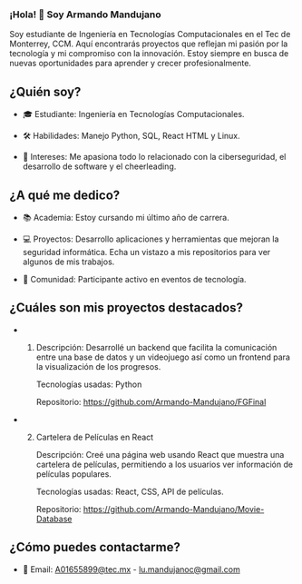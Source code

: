 ### ¡Hola! 👋 Soy Armando Mandujano
Soy estudiante de Ingeniería en Tecnologías Computacionales en el Tec de Monterrey, CCM. Aquí encontrarás proyectos que reflejan mi pasión por la tecnología y mi compromiso con la innovación. Estoy siempre en busca de nuevas oportunidades para aprender y crecer profesionalmente.

## ¿Quién soy?

- 🎓 Estudiante: Ingeniería en Tecnologías Computacionales.

- 🛠 Habilidades: Manejo Python, SQL, React HTML y Linux.

- 🌟 Intereses: Me apasiona todo lo relacionado con la ciberseguridad, el desarrollo de software y el cheerleading.

## ¿A qué me dedico?

- 📚 Academia: Estoy cursando mi último año de carrera.

- 💻 Proyectos: Desarrollo aplicaciones y herramientas que mejoran la seguridad informática. Echa un vistazo a mis repositorios para ver algunos de mis trabajos.

- 📢 Comunidad: Participante activo en eventos de tecnología.

## ¿Cuáles son mis proyectos destacados?

- 1. Descripción: Desarrollé un backend que facilita la comunicación entre una base de datos y un videojuego así como un frontend para la visualización de los progresos.

     Tecnologías usadas: Python

     Repositorio: https://github.com/Armando-Mandujano/FGFinal
     
- 2. Cartelera de Películas en React

     Descripción: Creé una página web usando React que muestra una cartelera de películas, permitiendo a los usuarios ver información de películas populares.

     Tecnologías usadas: React, CSS, API de películas.

     Repositorio: https://github.com/Armando-Mandujano/Movie-Database
     
## ¿Cómo puedes contactarme?

- 📧 Email: A01655899@tec.mx - lu.mandujanoc@gmail.com
